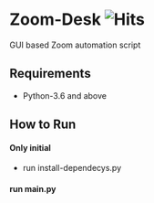 # Zoom-Desk ![Hits](https://hits.seeyoufarm.com/api/count/incr/badge.svg?url=https%3A%2F%2Fgithub.com%2FTomClesius%2FZoom-Desk%2F&count_bg=%2379C83D&title_bg=%23555555&icon=&icon_color=%23E7E7E7&title=hits&edge_flat=true)

GUI based Zoom automation script

## Requirements
* Python-3.6 and above

## How to Run
#### Only initial
- run install-dependecys.py

#### run main.py
